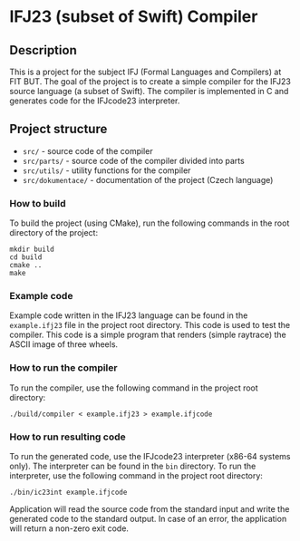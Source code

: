 # IFJ23 (subset of Swift) Compiler 

## Description
This is a project for the subject IFJ (Formal Languages and Compilers) at FIT BUT. The goal of the project is to
create a simple compiler for the IFJ23 source language (a subset of Swift). 
The compiler is implemented in C and generates code for the IFJcode23 interpreter.

## Project structure
- `src/` - source code of the compiler
- `src/parts/` - source code of the compiler divided into parts
- `src/utils/` - utility functions for the compiler
- `src/dokumentace/` - documentation of the project (Czech language)

### How to build
To build the project (using CMake), run the following commands in the root directory of the project:
```shell
mkdir build
cd build
cmake ..
make
```

### Example code
Example code written in the IFJ23 language can be found in the `example.ifj23` file in the project root directory.
This code is used to test the compiler. This code is a simple program that renders (simple raytrace) the ASCII 
image of three wheels.

### How to run the compiler
To run the compiler, use the following command in the project root directory:
```shell
./build/compiler < example.ifj23 > example.ifjcode
```

### How to run resulting code
To run the generated code, use the IFJcode23 interpreter (x86-64 systems only). The interpreter can be found in the `bin` directory. 
To run the interpreter, use the following command in the project root directory:
```shell
./bin/ic23int example.ifjcode
```

Application will read the source code from the standard input and write the generated code to the standard output.
In case of an error, the application will return a non-zero exit code.